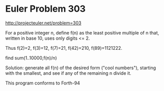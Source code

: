 Euler Problem 303
=================

http://projecteuler.net/problem=303

For a positive integer n, define f(n) as the least positive multiple
of n that, written in base 10, uses only digits <= 2.

Thus f(2)=2, f(3)=12, f(7)=21, f(42)=210, f(89)=1121222.

find sum(1..10000,f(n)/n)

Solution: generate all f(n) of the desired form ("cool numbers"),
starting with the smallest, and see if any of the remaining n divide
it.

This program conforms to Forth-94
